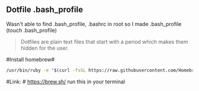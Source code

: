 ## Dotfile .bash_profile

Wasn't able to find .bash_profile, .bashrc in root so I made .bash_profile (touch .bash_profile)

>Dotfiles are plain text files that start with a period which makes them hidden for the user.

#Install homebrew#

```bash
/usr/bin/ruby -e "$(curl -fsSL https://raw.githubusercontent.com/Homebrew/install/master/install)"
```
#Link: # https://brew.sh/
run this in your terminal 
